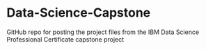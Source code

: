 # Data-Science-Capstone
GitHub repo for posting the project files from the IBM Data Science Professional Certificate capstone project
